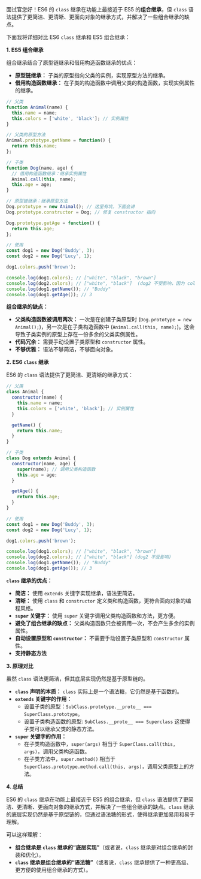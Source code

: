 面试官您好！ES6 的 `class` 继承在功能上最接近于 ES5 的**组合继承**，但 `class` 语法提供了更简洁、更清晰、更面向对象的继承方式，并解决了一些组合继承的缺点。

下面我将详细对比 ES6 `class` 继承和 ES5 组合继承：

**1. ES5 组合继承**

组合继承结合了原型链继承和借用构造函数继承的优点：

*   **原型链继承：** 子类的原型指向父类的实例，实现原型方法的继承。
*   **借用构造函数继承：** 在子类的构造函数中调用父类的构造函数，实现实例属性的继承。

```javascript
// 父类
function Animal(name) {
  this.name = name;
  this.colors = ['white', 'black']; // 实例属性
}

// 父类的原型方法
Animal.prototype.getName = function() {
  return this.name;
};

// 子类
function Dog(name, age) {
  // 借用构造函数继承：继承实例属性
  Animal.call(this, name);
  this.age = age;
}

// 原型链继承：继承原型方法
Dog.prototype = new Animal(); // 这里有坑，下面会讲
Dog.prototype.constructor = Dog; // 修复 constructor 指向

Dog.prototype.getAge = function() {
  return this.age;
};

// 使用
const dog1 = new Dog('Buddy', 3);
const dog2 = new Dog('Lucy', 1);

dog1.colors.push('brown');

console.log(dog1.colors); // ["white", "black", "brown"]
console.log(dog2.colors); // ["white", "black"]  (dog2 不受影响，因为 colors 是实例属性)
console.log(dog1.getName()); // "Buddy"
console.log(dog1.getAge()); // 3
```

**组合继承的缺点：**

*   **父类构造函数被调用两次：** 一次是在创建子类原型时 (`Dog.prototype = new Animal();`)，另一次是在子类构造函数中 (`Animal.call(this, name);`)。这会导致子类实例的原型上存在一份多余的父类实例属性。
*   **代码冗余：** 需要手动设置子类原型和 `constructor` 属性。
*   **不够优雅：** 语法不够简洁，不够面向对象。

**2. ES6 `class` 继承**

ES6 的 `class` 语法提供了更简洁、更清晰的继承方式：

```javascript
// 父类
class Animal {
  constructor(name) {
    this.name = name;
    this.colors = ['white', 'black']; // 实例属性
  }

  getName() {
    return this.name;
  }
}

// 子类
class Dog extends Animal {
  constructor(name, age) {
    super(name); // 调用父类构造函数
    this.age = age;
  }

  getAge() {
    return this.age;
  }
}

// 使用
const dog1 = new Dog('Buddy', 3);
const dog2 = new Dog('Lucy', 1);

dog1.colors.push('brown');

console.log(dog1.colors); // ["white", "black", "brown"]
console.log(dog2.colors); // ["white", "black"] (dog2 不受影响)
console.log(dog1.getName()); // "Buddy"
console.log(dog1.getAge()); // 3
```

**`class` 继承的优点：**

*   **简洁：** 使用 `extends` 关键字实现继承，语法更简洁。
*   **清晰：** 使用 `class` 和 `constructor` 定义类和构造函数，更符合面向对象的编程风格。
*   **`super` 关键字：** 使用 `super` 关键字调用父类构造函数和方法，更方便。
*   **避免了组合继承的缺点：** 父类构造函数只会被调用一次，不会产生多余的实例属性。
*   **自动设置原型和 `constructor`：** 不需要手动设置子类原型和 `constructor` 属性。
*    **支持静态方法**

**3. 原理对比**

虽然 `class` 语法更简洁，但其底层实现仍然是基于原型链的。

*   **`class` 声明的本质：** `class` 实际上是一个语法糖，它仍然是基于函数的。
*   **`extends` 关键字的作用：**
    *   设置子类的原型：`SubClass.prototype.__proto__ === SuperClass.prototype`。
    *   设置子类构造函数的原型: `SubClass.__proto__ === Superclass` 这使得子类可以继承父类的静态方法。
*   **`super` 关键字的作用：**
    *   在子类构造函数中，`super(args)` 相当于 `SuperClass.call(this, args)`，调用父类构造函数。
    *   在子类方法中，`super.method()` 相当于 `SuperClass.prototype.method.call(this, args)`，调用父类原型上的方法。

**4. 总结**

ES6 的 `class` 继承在功能上最接近于 ES5 的组合继承，但 `class` 语法提供了更简洁、更清晰、更面向对象的继承方式，并解决了一些组合继承的缺点。`class` 继承的底层实现仍然是基于原型链的，但通过语法糖的形式，使得继承更加易用和易于理解。

可以这样理解：

*   **组合继承是 `class` 继承的“底层实现”**（或者说，`class` 继承是对组合继承的封装和优化）。
*   **`class` 继承是组合继承的“语法糖”**（或者说，`class` 继承提供了一种更高级、更方便的使用组合继承的方式）。
